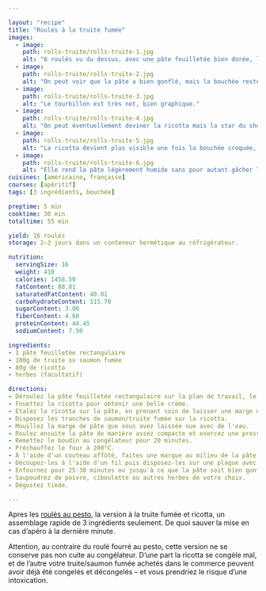 ```yaml
---

layout: "recipe"
title: "Roulés à la truite fumée"
images:
  - image:
    path: rolls-truite/rolls-truite-1.jpg
    alt: "6 roulés vu du dessus, avec une pâte feuilletée bien dorée, le saumon enroulé et la ciboulette."
  - image:
    path: rolls-truite/rolls-truite-2.jpg
    alt: "On peut voir que la pâte a bien gonflé, mais la bouchée reste très nette si elle a été découpée au fil."
  - image:
    path: rolls-truite/rolls-truite-3.jpg
    alt: "Le tourbillon est très net, bien graphique."
  - image:
    path: rolls-truite/rolls-truite-4.jpg
    alt: "On peut éventuellement deviner la ricotta mais la star du show, c’est la truite."
  - image:
    path: rolls-truite/rolls-truite-5.jpg
    alt: "La ricotta devient plus visible une fois la bouchée croquée, avec une crème blanche qui tranche."
  - image:
    path: rolls-truite/rolls-truite-6.jpg
    alt: "Elle rend la pâte légèrement humide sans pour autant gâcher le feuilleté de la pâte. On peut même la dérouler sans aucun souci."
cuisines: [américaine, française]
courses: [apéritif]
tags: [3 ingrédients, bouchée]

preptime: 5 min
cooktime: 30 min
totaltime: 55 min

yield: 16 roulés
storage: 2–3 jours dans un conteneur hermétique au réfrigérateur.

nutrition:
  servingSize: 16
  weight: 410
  calories: 1458.50
  fatContent: 88.81
  saturatedFatContent: 40.01
  carbohydrateContent: 115.70
  sugarContent: 3.00
  fiberContent: 4.60
  proteinContent: 44.45
  sodiumContent: 7.50

ingredients:
- 1 pâte feuilletée rectangulaire
- 100g de truite ou saumon fumée
- 80g de ricotta
- herbes (facultatif)

directions:
- Déroulez la pâte feuilletée rectangulaire sur la plan de travail, le côté le plus long sur l'axe horizontal.
- Fouettez la ricotta pour obtenir une belle crème.
- Étalez la ricotta sur la pâte, en prenant soin de laisser une marge d'1–2cm au bord le plus éloigné.
- Disposez les tranches de saumon/truite fumée sur la ricotta.
- Mouillez la marge de pâte que vous avez laissée nue avec de l'eau. 
- Roulez ensuite la pâte de manière assez compacte et exercez une pression suffisante pour bien sceller au bord mouillé. 
- Remettez le boudin au congélateur pour 20 minutes. 
- Préchauffez le four à 200°C.
- À l'aide d'un couteau affûté, faites une marque au milieu de la pâte. Faites ensuite 2 marques au milieu de chaque moitié, puis marquez les quarts de chaque quart. Vous devriez obtenir 16 portions d’environ 2cm.
- Découpez-les à l'aide d'un fil puis disposez-les sur une plaque avec du papier cuisson. 
- Enfournez pour 25-30 minutes ou jusqu'à ce que la pâte soit bien gonflée et dorée. 
- Saupoudrez de poivre, ciboulette ou autres herbes de votre choix. 
- Dégustez tiède.

---
```


Apres les [roulés au pesto](rolls-pesto.html), la version à la truite fumée et ricotta, un assemblage rapide de 3 ingrédients seulement. De quoi sauver la mise en cas d’apéro à la dernière minute.

Attention, au contraire du roulé fourré au pesto, cette version ne se conserve pas non cuite au congélateur. D’une part la ricotta se congèle mal, et de l’autre votre truite/saumon fumée achetés dans le commerce peuvent avoir déjà été congelés et décongelés – et vous prendriez le risque d’une intoxication.